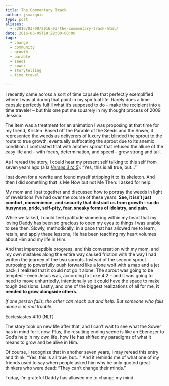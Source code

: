 ```yaml
---
title: The Commentary Track
author: jsmarquis
type: post
aliases:
  - /2016/03/09/2016-03-the-commentary-track-html/
date: 2016-03-09T18:29:00+00:00
tags:
  - change
  - community
  - growth
  - parable
  - seeds
  - sower
  - storytelling
  - time travel

---
```

I recently came across a sort of time capsule that perfectly exemplified where I was at during that point in my spiritual life. Rarely does a time capsule perfectly fulfill what it&#8217;s supposed to do &#8211; make the recipient into a time traveler &#8211; but this one put me squarely in my thought process of 2009 Jessica.

The item was a treatment for an animation I was proposing at that time for my friend, Kristen. Based off the Parable of the Seeds and the Sower, it represented the weeds as deliverers of luxury that blinded the sprout to the route to true growth, eventually suffocating the sprout due to its anemic condition. I contrasted that with another sprout that refused the allure of the easy life and &#8211; with focus, determination, and speed &#8211; grew strong and tall.

As I reread the story, I could hear my present self talking to this self from seven years ago (a la <a href="http://verses3to5.com/" target="_blank"><i>Verses 3 to 5</i></a>): &#8220;Yes, this is all true, but&#8230;&#8221;

I sat down for a rewrite and found myself stripping it to its skeleton. And then I did something that is Me Now but not Me Then: I asked for help.

My mom and I sat together and discussed how to portray the weeds in light of revelations I&#8217;ve had over the course of these years. **See, it isn&#8217;t just comfort, convenience, and security that distract us from growth &#8211; so do busyness, pride, self-pity, fear, sneaky forms of idolatry, and pain.&nbsp;**

While we talked, I could feel gratitude simmering within my heart that my loving Daddy has been so gracious to open my eyes to things I was unable to see then. Slowly, methodically, in a pace that has allowed me to learn, retain, and apply these lessons, He has been teaching my heart volumes about Him and my life in Him.

And that imperceptible progress, and this conversation with my mom, and my own mistakes along the entire way caused friction with the way I had written the journey of the two sprouts. Instead of the second sprout purposing to powerfully push forward like a lone wolf with a map and a jet pack, I realized that it could not go it alone. The sprout was going to be tempted &#8211; even Jesus was, according to Luke 4:2 &#8211; and it was going to need to move unhurriedly, intentionally so it could have the space to make tough decisions. Lastly, and one of the biggest realizations of all for me, **it needed to grow alongside others.&nbsp;**

_If one person falls, the other can reach out and help. But someone who falls alone is in real trouble._

Ecclesiastes 4:10 (NLT)

The story took on new life after that, and I can&#8217;t wait to see what the Sower has in mind for it now. Plus, the resulting ending scene is like an Ebenezer to God&#8217;s help in my <i>own</i> life, how He has shifted my paradigms of what it means to grow and be alive in Him.

Of course, I recognize that in another seven years, I may reread this entry and think, &#8220;Yes, this is all true, but&#8230;&#8221; And it reminds me of what one of my friends used to say when people asked him why he only quoted great thinkers who were dead: &#8220;They can&#8217;t change their minds.&#8221;

Today, I&#8217;m grateful Daddy has allowed me to change my mind.&nbsp;